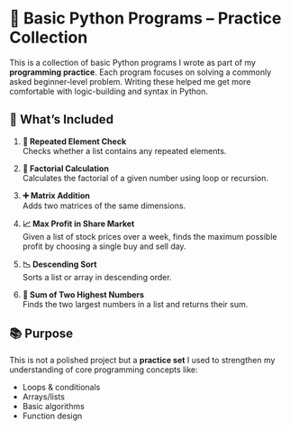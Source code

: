# 📘 Basic Python Programs – Practice Collection

This is a collection of basic Python programs I wrote as part of my **programming practice**. Each program focuses on solving a commonly asked beginner-level problem. Writing these helped me get more comfortable with logic-building and syntax in Python.

## 🧠 What’s Included

1. **🔁 Repeated Element Check**  
   Checks whether a list contains any repeated elements.

2. **🧮 Factorial Calculation**  
   Calculates the factorial of a given number using loop or recursion.

3. **➕ Matrix Addition**  
   Adds two matrices of the same dimensions.

4. **📈 Max Profit in Share Market**  
   Given a list of stock prices over a week, finds the maximum possible profit by choosing a single buy and sell day.

5. **📉 Descending Sort**  
   Sorts a list or array in descending order.

6. **🔢 Sum of Two Highest Numbers**  
   Finds the two largest numbers in a list and returns their sum.

## 📚 Purpose

This is not a polished project but a **practice set** I used to strengthen my understanding of core programming concepts like:

- Loops & conditionals  
- Arrays/lists  
- Basic algorithms  
- Function design   
